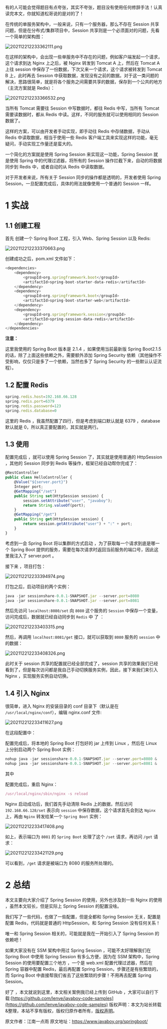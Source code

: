 


有的人可能会觉得题目有点夸张，其实不夸张，题目没有使用任何修辞手法！认真读完本文，你就知道松哥说的是对的了！

在传统的单服务架构中，一般来说，只有一个服务器，那么不存在 Session 共享问题，但是在分布式/集群项目中，Session 共享则是一个必须面对的问题，先看一个简单的架构图：

![202112212233362111.png](https://gitee.com/hezhiyuan007/java-study/raw/master/images/SpringBoot3/620ee3fa-f743-4851-822b-bb57ea62d1d7.png)

在这样的架构中，会出现一些单服务中不存在的问题，例如客户端发起一个请求，这个请求到达 Nginx 上之后，被 Nginx 转发到 Tomcat A 上，然后在 Tomcat A 上往 session 中保存了一份数据，下次又来一个请求，这个请求被转发到 Tomcat B 上，此时再去 Session 中获取数据，发现没有之前的数据。对于这一类问题的解决，思路很简单，就是将各个服务之间需要共享的数据，保存到一个公共的地方（主流方案就是 Redis）：

![202112212233366532.png](https://gitee.com/hezhiyuan007/java-study/raw/master/images/SpringBoot3/5dc7a5ad-ded2-468e-820f-d2d12efd29cc.png)

当所有 Tomcat 需要往 Session 中写数据时，都往 Redis 中写，当所有 Tomcat 需要读数据时，都从 Redis 中读。这样，不同的服务就可以使用相同的 Session 数据了。

这样的方案，可以由开发者手动实现，即手动往 Redis 中存储数据，手动从 Redis 中读取数据，相当于使用一些 Redis 客户端工具来实现这样的功能，毫无疑问，手动实现工作量还是蛮大的。

一个简化的方案就是使用 Spring Session 来实现这一功能，Spring Session 就是使用 Spring 中的代理过滤器，将所有的 Session 操作拦截下来，自动的将数据 同步到 Redis 中，或者自动的从 Redis 中读取数据。

对于开发者来说，所有关于 Session 同步的操作都是透明的，开发者使用 Spring Session，一旦配置完成后，具体的用法就像使用一个普通的 Session 一样。

# 1 实战

## 1.1 创建工程

首先 创建一个 Spring Boot 工程，引入 Web、Spring Session 以及 Redis:

![202112212233370663.png](https://gitee.com/hezhiyuan007/java-study/raw/master/images/SpringBoot3/1aa9fbdc-c1f3-469d-b928-6fb49858f0d3.png)

创建成功之后，pom.xml 文件如下：

```js 
<dependencies>
    <dependency>
        <groupId>org.springframework.boot</groupId>
        <artifactId>spring-boot-starter-data-redis</artifactId>
    </dependency>
    <dependency>
        <groupId>org.springframework.boot</groupId>
        <artifactId>spring-boot-starter-web</artifactId>
    </dependency>
    <dependency>
        <groupId>org.springframework.session</groupId>
        <artifactId>spring-session-data-redis</artifactId>
    </dependency>
</dependencies>
```

**注意：**

这里我使用的 Spring Boot 版本是 2.1.4 ，如果使用当前最新版 Spring Boot2.1.5 的话，除了上面这些依赖之外，需要额外添加 Spring Security 依赖（其他操作不受影响，仅仅只是多了一个依赖，当然也多了 Spring Security 的一些默认认证流程）。

## 1.2 配置 Redis


```js 
spring.redis.host=192.168.66.128
spring.redis.port=6379
spring.redis.password=123
spring.redis.database=0
```

这里的 Redis ，我虽然配置了四行，但是考虑到端口默认就是 6379 ，database 默认就是 0，所以真正要配置的，其实就是两行。

## 1.3 使用

配置完成后 ，就可以使用 Spring Session 了，其实就是使用普通的 HttpSession ，其他的 Session 同步到 Redis 等操作，框架已经自动帮你完成了：

```js 
@RestController
public class HelloController {
    @Value("${server.port}")
    Integer port;
    @GetMapping("/set")
    public String set(HttpSession session) {
        session.setAttribute("user", "javaboy");
        return String.valueOf(port);
    }
    @GetMapping("/get")
    public String get(HttpSession session) {
        return session.getAttribute("user") + ":" + port;
    }
}
```

考虑到一会 Spring Boot 将以集群的方式启动 ，为了获取每一个请求到底是哪一个 Spring Boot 提供的服务，需要在每次请求时返回当前服务的端口号，因此这里我注入了 server.port 。

接下来 ，项目打包：

![202112212233394974.png](https://gitee.com/hezhiyuan007/java-study/raw/master/images/SpringBoot3/6e9608c3-2655-4b52-a4f8-de1d6afe01fe.png)

打包之后，启动项目的两个实例：

```js 
java -jar sessionshare-0.0.1-SNAPSHOT.jar --server.port=8080
java -jar sessionshare-0.0.1-SNAPSHOT.jar --server.port=8081
```

然后先访问 `localhost:8080/set` 向 `8080` 这个服务的 `Session` 中保存一个变量，访问完成后，数据就已经自动同步到 `Redis` 中 了 ：

![202112212233403315.png](https://gitee.com/hezhiyuan007/java-study/raw/master/images/SpringBoot3/70db9acc-ed48-42ea-aca3-f1585f591fac.png)

然后，再调用 `localhost:8081/get` 接口，就可以获取到 `8080` 服务的 `session` 中的数据：

![202112212233408326.png](https://gitee.com/hezhiyuan007/java-study/raw/master/images/SpringBoot3/4f947b73-5138-4ace-b6cc-8feb645553ce.png)

此时关于 session 共享的配置就已经全部完成了，session 共享的效果我们已经看到了，但是每次访问都是我自己手动切换服务实例，因此，接下来我们来引入 Nginx ，实现服务实例自动切换。

## 1.4 引入 Nginx

很简单，进入 Nginx 的安装目录的 conf 目录下（默认是在 `/usr/local/nginx/conf`），编辑 nginx.conf 文件:

![202112212233411627.png](https://gitee.com/hezhiyuan007/java-study/raw/master/images/SpringBoot3/1ddb7e30-fa32-4b1f-afe1-79e8797454c0.png)

在这段配置中：

配置完成后，将本地的 Spring Boot 打包好的 jar 上传到 Linux ，然后在 Linux 上分别启动两个 Spring Boot 实例：

```js 
nohup java -jar sessionshare-0.0.1-SNAPSHOT.jar --server.port=8080 &
nohup java -jar sessionshare-0.0.1-SNAPSHOT.jar --server.port=8081 &
```

其中

配置完成后，重启 Nginx：

```js 
/usr/local/nginx/sbin/nginx -s reload
```

Nginx 启动成功后，我们首先手动清除 Redis 上的数据，然后访问 `192.168.66.128/set` 表示向 `session` 中保存数据，这个请求首先会到达 `Nginx` 上，再由 `Nginx` 转发给某一个 `Spring Boot` 实例：

![202112212233417408.png](https://gitee.com/hezhiyuan007/java-study/raw/master/images/SpringBoot3/ecf28278-0d06-4e1b-aab9-220418d1a939.png)

如上，表示端口为 `8081` 的 `Spring Boot` 处理了这个 `/set` 请求，再访问 `/get` 请求：

![202112212233421129.png](https://gitee.com/hezhiyuan007/java-study/raw/master/images/SpringBoot3/469e2691-4b63-4fda-ac4e-0e302a6e3b4a.png)

可以看到，`/get` 请求是被端口为 8080 的服务所处理的。

# 2 总结

本文主要向大家介绍了 Spring Session 的使用，另外也涉及到一些 Nginx 的使用 ，虽然本文较长，但是实际上 Spring Session 的配置没啥。

我们写了一些代码，也做了一些配置，但是全都和 Spring Session 无关，配置是配置 Redis，代码就是普通的 HttpSession，和 Spring Session 没有任何关系！

唯一和 Spring Session 相关的，可能就是我在一开始引入了 Spring Session 的依赖吧！

如果大家没有在 SSM 架构中用过 Spring Session ，可能不太好理解我们在 Spring Boot 中使用 Spring Session 有多么方便，因为在 SSM 架构中，Spring Session 的使用要配置三个地方 ，一个是 web.xml 配置代理过滤器，然后在 Spring 容器中配置 Redis，最后再配置 Spring Session，步骤还是有些繁琐的，而 Spring Boot 中直接帮我们省去了这些繁琐的步骤！不用再去配置 Spring Session。

好了 ，本文就说到这里，本文相关案例我已经上传到 GitHub ，大家可以自行下载:[https://github.com/lenve/javaboy-code-samples](https://github.com/lenve/javaboy-code-samples)
版权声明：本文为站长转载&整理，本站不享有版权，版权归原作者所有，[版权声明](https://gitee.com/hezhiyuan007/java-notes/raw/master/disclaimer.md)。




原文作者：江南一点雨 原文地址：https://www.javaboy.org/springboot/